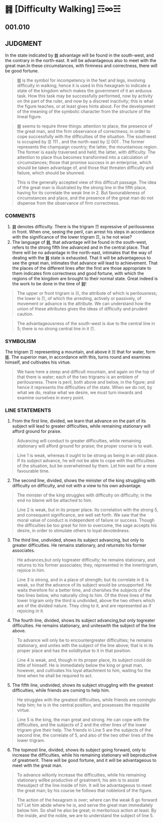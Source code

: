 # ䷦ [Difficulty Walking] ☶∞☵

## 001.010

## JUDGMENT

In the state indicated by ䷦ advantage will be found in the south-west, and the contrary in the north-east. It will be advantageous also to meet with the great man.In these circumstances, with firmness and correctness, there will be good fortune.

> ䷦ is the symbol for incompetency in the feet and legs, involving difficulty in walking; hence it is used in this hexagram to indicate a state of the kingdom which makes the government of it an arduous task. How this task may be successfully performed, now by activity on the part of the ruler, and now by a discreet inactivity; this is what the figure teaches, or at least gives hints about. For the development of the meaning of the symbolic character from the structure of the lineal figure.

> ䷦ seems to require three things: attention to place, the presence of the great man, and the firm observance of correctness; in order to cope successfully with the difficulties of the situation. The southwest is occupied by ☰ 111 , and the north-east by ☳ 001 . The former represents the champaign country; the latter, the mountainous region. The former is easily traversed and held; the latter, with difficulty. The attention to place thus becomes transformed into a calculation of circumstances; those that promise success in an enterprise, which should be taken advantage of, and those that threaten difficulty and failure, which should be shunned.

> This is the generally accepted view of this difficult passage. The idea of the great man is illustrated by the strong line in the fifth place, having for its correlate the weak line in 2. But favourableness of circumstances and place, and the presence of the great man do not dispense from the observance of firm correctness.

### COMMENTS

1. ䷦ denotes difficulty. There is the trigram ☶ expressive of perilousness in front. When one, seeing the peril, can arrest his steps in accordance with the significance of the lower trigram ☶, is he not wise?
2. The language of ䷦, that advantage will be found in the south-west, refers to the strong fifth line advanced and in the central place. That there will be no advantage in the north-east, intimates that the way of dealing with the ䷦ state is exhausted. That it will be advantageous to see the great man, intimates that advance will lead to achievement. That the places of the different lines after the first are those appropriate to them indicates firm correctness and good fortune, with which the regions of the kingdom are brought to their normal state. Great indeed is the work to be done in the time of ䷦!

> The upper or front trigram is ☵, the attribute of which is perilousness; the lower is ☶, of which the arresting, actively or passively, of movement or advance is the attribute. We can understand how the union of these attributes gives the ideas of difficulty and prudent caution.

> The advantageousness of the south-west is due to the central line in 5; there is no strong central line in it ☶.

### SYMBOLISM

The trigram ☶ representing a mountain, and above it ☵ that for water, form ䷦. The superior man, in accordance with this, turns round and examines himself, and cultivates his virtue.

> We have here a steep and difficult mountain, and again on the top of that there is water; each of the two trigrams is an emblem of perilousness. There is peril, both above and below, in the figure; and hence it represents the difficulties of the state. When we do not, by what we do, realise what we desire, we must turn inwards and examine ourselves in every point.

### LINE STATEMENTS

1. From the first line, divided, we learn that advance on the part of its subject will lead to greater difficulties, while remaining stationary will afford ground for praise.

> Advancing will conduct to greater difficulties, while remaining stationary will afford ground for praise; the proper course is to wait.

> Line 1 is weak, whereas it ought to be strong as being in an odd place. If its subject advance, he will not be able to cope with the difficulties of the situation, but be overwhelmed by them. Let him wait for a more favourable time.

2. The second line, divided, shows the minister of the king struggling with difficulty on difficulty, and not with a view to his own advantage.

> The minister of the king struggles with difficulty on difficulty; in the end no blame will be attached to him.

> Line 2 is weak, but in its proper place. Its correlation with the strong 5, and consequent significance, are well set forth. We saw that the moral value of conduct is independent of failure or success. Though the difficulties be too great for him to overcome, the sage accepts his desire, in order to stimulate others to loyal devotedness.

3. The third line, undivided, shows its subject advancing, but only to greater difficulties. He remains stationary, and returnsto his former associates.

> He advances,but only togreater difficulty; he remains stationary, and returns to his former associates; they, represented in the innertrigram, rejoice in him.

> Line 3 is strong, and in a place of strength; but its correlate in 6 is weak, so that the advance of its subject would be unsupported. He waits therefore for a better time, and cherishes the subjects of the two lines below, who naturally cling to him. Of the three lines of the lower trigram only the third is undivided, above the two others which are of the divided nature. They cling to it, and are represented as if rejoicing in it.

4. The fourth line, divided, shows its subject advancing,but only togreater difficulties. He remains stationary, and uniteswith the subject of the line above.

> To advance will only be to encountergreater difficulties; he remains stationary, and unites with the subject of the line above; that is in its proper place and has the soliditydue to it in that position.

> Line 4 is weak, and, though in its proper place, its subject could do little of himself. He is immediately below the king or great man, however, and cultivates his loyal attachment to him, waiting for the time when he shall be required to act.

5. The fifth line, undivided, shows its subject struggling with the greatest difficulties, while friends are coming to help him.

> He struggles with the greatest difficulties, while friends are comingto help him; he is in the central position, and possesses the requisite virtue.

> Line 5 is the king, the man great and strong. He can cope with the difficulties, and the subjects of 2 and the other lines of the lower trigram give their help. The friends in Line 5 are the subjects of the second line, the correlate of 5, and also of the two other lines of the lower trigram.

6. The topmost line, divided, shows its subject going forward, only to increase the difficulties, while his remaining stationary will beproductive of greatmerit. There will be good fortune, and it will be advantageous to meet with the great man.

> To advance willonly increase the difficulties, while his remaining stationary willbe productive of greatmerit; his aim is to assist thesubject of the line inside of him. It will be advantageous to meet the great man; by his course he follows that noblelord of the figure.

> The action of the hexagram is over; where can the weak 6 go forward to? Let him abide where he is, and serve the great man immediately below him. So shall he also be great; in meritorious action at least. By the inside, and the noble, we are to understand the subject of line 5.
